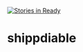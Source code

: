 [![Stories in Ready](https://badge.waffle.io/miiGit/shippdiable.png?label=ready&title=Ready)](https://waffle.io/miiGit/shippdiable)
# shippdiable
